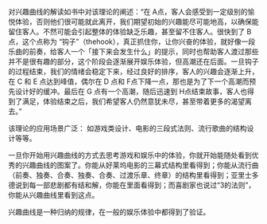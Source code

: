 对兴趣曲线的解读如书中对该理论的阐述：“在 A点，客人会感受到一定级别的愉悦体验，否则他们很可能就此离开，我们期望初始的兴趣能尽可能地高，以确保能留住客人。不然可能会引起整体的体验缺乏乐趣，甚至留不住客人。很快到了 B 点，这个点称为 “钩子”（thehook），真正抓住你，让你兴奋的体验，就好像一段乐曲的前奏，给客人一个「接下来会发生什么」的提示，同时也帮助客人渡过那些并不是很有趣的部分，这个阶段会逐渐展开娱乐体验，但高潮还在后面。一旦钩子的过程结束，我们的情绪会稳定下来，经过良好的排序，客人的兴趣会逐渐上升，在 C 和 E 点达到峰值，偶尔在 D 点和 F点下降一点，那也是为了下一个高潮而预先设计好的缓冲。最后在 G 点有一个高潮，随后迅速到 H点结束故事，客人也得到了满足，体验结束之后，我们希望客人仍然意犹未尽，甚至带着更多的渴望离去。”

该理论的应用场景广泛： 如游戏类设计、电影的三段式法则、流行歌曲的结构设计等等。


一旦你开始用兴趣曲线的方式去思考游戏和娱乐中的体验，你就开始能随处看到优秀的兴趣曲线的图案了。你能从好莱坞电影的三幕式结构里看得到；你能从流行曲（前奏、独奏、合奏、独奏、合奏、过渡乐章、终章）的结构里看得到；亚里士多德说到每一部悲剧都有结和解，你能在里面看得到；而喜剧家也说过“3的法则”，你能从兴趣曲线里看到这点。

兴趣曲线是一种归纳的规律，在一般的娱乐体验中都得到了验证。